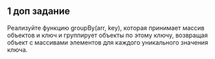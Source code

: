 ## 1 доп задание

Реализуйте функцию groupBy(arr, key), которая принимает массив объектов и ключ и группирует объекты по этому ключу, возвращая объект с массивами элементов для каждого уникального значения ключа.

